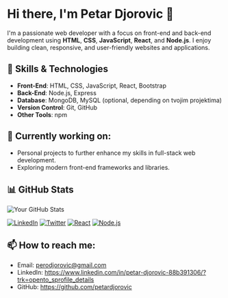 # Hi there, I'm Petar Djorovic 👋

I'm a passionate web developer with a focus on front-end and back-end development using **HTML**, **CSS**, **JavaScript**, **React**, and **Node.js**. I enjoy building clean, responsive, and user-friendly websites and applications.

## 🚀 Skills & Technologies
- **Front-End**: HTML, CSS, JavaScript, React, Bootstrap
- **Back-End**: Node.js, Express
- **Database**: MongoDB, MySQL (optional, depending on tvojim projektima)
- **Version Control**: Git, GitHub
- **Other Tools**: npm

## 💼 Currently working on:
- Personal projects to further enhance my skills in full-stack web development.
- Exploring modern front-end frameworks and libraries.

## 📊 GitHub Stats
![Your GitHub Stats](https://github-readme-stats.vercel.app/api?username=yourusername&show_icons=true&hide_title=true&count_private=true)


[![LinkedIn](https://img.shields.io/badge/LinkedIn-%230077B5.svg?&style=for-the-badge&logo=linkedin&logoColor=white)](https://www.linkedin.com/in/yourprofile)
[![Twitter](https://img.shields.io/badge/Twitter-%231DA1F2.svg?&style=for-the-badge&logo=twitter&logoColor=white)](https://twitter.com/yourhandle)
[![React](https://img.shields.io/badge/React-%23282C34.svg?&style=for-the-badge&logo=react&logoColor=61DAFB)](https://reactjs.org/)
[![Node.js](https://img.shields.io/badge/Node.js-%23339933.svg?&style=for-the-badge&logo=node.js&logoColor=white)](https://nodejs.org/)


## 📫 How to reach me:
- Email: perodjorovic@gmail.com
- LinkedIn: https://www.linkedin.com/in/petar-djorovic-88b391306/?trk=opento_sprofile_details
- GitHub: https://github.com/petardjorovic
